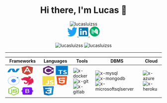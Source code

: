 <h1 align="center"> Hi there, I'm Lucas 👋 </h1>

<div align="center">
  <img src="https://gpvc.arturio.dev/lucasluizss" alt="lucasluizss" />
</div>

<div align="center">
  <a href="https://twitter.com/lucasluizss" target="_blank">
    <img alt="x-twitter" height="30" width="32" src="https://raw.githubusercontent.com/devicons/devicon/master/icons/twitter/twitter-original.svg">
  </a>
  <a href="https://www.linkedin.com/in/lucasluizss/" target="_blank">
    <img alt="x-linkedin" height="30" width="32" src="https://raw.githubusercontent.com/devicons/devicon/master/icons/linkedin/linkedin-original.svg">
  </a>
  <a href="https://medium.com/@lucasluizss" target="_blank">
    <img src="./.github/assets/img/medium.png" alt="Medium" width="32" />
  </a>
</div>

<br>

<div align="center">
  <img height="180em" src="https://github-readme-stats.vercel.app/api?username=lucasluizss&show_icons=true&theme=dracula&include_all_commits=true&count_private=true" alt="lucasluizss" />
  <img height="180em" src="https://github-readme-stats.vercel.app/api/top-langs/?username=lucasluizss&layout=compact&langs_count=7&theme=dracula" alt="lucasluizss" />
</div>

<hr>

<div style="display: inline_block" align="center">
  <table>
    <theader>
      <th>Frameworks</th>
      <th>Languages</th>
      <th>Tools</th>
      <th>DBMS</th>
      <th>Cloud</th>
    <theader>
    <tbody>
      <tr>
        <td>
          <img alt="x-dotnet" height="30" width="40" src="https://raw.githubusercontent.com/devicons/devicon/master/icons/dot-net/dot-net-plain.svg" title=".Net" />
          <img alt="x-angular" height="30" width="40" src="https://raw.githubusercontent.com/devicons/devicon/master/icons/angularjs/angularjs-plain.svg" title="Angular" />
          <img alt="x-ionic" height="30" width="40" src="https://raw.githubusercontent.com/devicons/devicon/master/icons/ionic/ionic-original.svg" title="Ionic" />
          <img alt="x-nestjs" height="30" width="40" src="https://raw.githubusercontent.com/devicons/devicon/master/icons/nestjs/nestjs-plain.svg" title="NestJS" />
          <img alt="x-nodejs" height="30" width="40" src="https://raw.githubusercontent.com/devicons/devicon/master/icons/nodejs/nodejs-plain.svg" title="NodeJS" />
          <img alt="x-bootstrap" height="30" width="40" src="https://raw.githubusercontent.com/devicons/devicon/master/icons/bootstrap/bootstrap-original.svg" title="Bootstrap" />
        </td>
        <td>
          <img alt="x-c-sharp" height="30" width="40" src="https://raw.githubusercontent.com/devicons/devicon/master/icons/csharp/csharp-plain.svg" title="C#" />
          <img alt="x-Ts" height="30" width="40" src="https://raw.githubusercontent.com/devicons/devicon/master/icons/typescript/typescript-plain.svg" title="TypeScript" />
          <img alt="x-Js" height="30" width="40" src="https://raw.githubusercontent.com/devicons/devicon/master/icons/javascript/javascript-plain.svg" title="JavaScript" />
          <img alt="x-HTML" height="30" width="40" src="https://raw.githubusercontent.com/devicons/devicon/master/icons/html5/html5-original.svg" title="HTML5" />
          <img alt="x-CSS" height="30" width="40" src="https://raw.githubusercontent.com/devicons/devicon/master/icons/css3/css3-original.svg" title="CSS3" />
        </td>
        <td>
          <img alt="x-docker" height="30" width="40" src="https://cdn.jsdelivr.net/gh/devicons/devicon/icons/docker/docker-original.svg" title="Docker" />
          <img alt="x-git" height="30" width="40" src="https://cdn.jsdelivr.net/gh/devicons/devicon/icons/git/git-original.svg" title="Git" />
          <img alt="x-gitlab" height="30" width="40" src="https://cdn.jsdelivr.net/gh/devicons/devicon/icons/gitlab/gitlab-original.svg" title="Gitlab" />
        </td>
        <td>
          <img alt="x-mysql" height="30" width="40" src="https://cdn.jsdelivr.net/gh/devicons/devicon/icons/mysql/mysql-plain.svg" title="MySQL" />
          <img alt="x-mongodb" height="30" width="40" src="https://cdn.jsdelivr.net/gh/devicons/devicon/icons/mongodb/mongodb-plain.svg" title="MongoDB" />
          <img alt="x-microsoftsqlserver" height="30" width="40" src="https://cdn.jsdelivr.net/gh/devicons/devicon/icons/microsoftsqlserver/microsoftsqlserver-plain.svg" title="MS SQL Server" />
        </td>
        <td>
          <img alt="x-azure" height="30" width="40" src="https://cdn.jsdelivr.net/gh/devicons/devicon/icons/azure/azure-plain.svg" title="Azure" />
          <img alt="x-heroku" height="30" width="40" src="https://cdn.jsdelivr.net/gh/devicons/devicon/icons/heroku/heroku-plain.svg" title="Heroku" />
        </td>
      </tr>
    </tbody>
  </table>
</div>

<!--
**lucasluizss/lucasluizss** is a ✨ _special_ ✨ repository because its `README.md` (this file) appears on your GitHub profile.

Here are some ideas to get you started:

- 🔭 I’m currently working on ...
- 🌱 I’m currently learning ...
- 👯 I’m looking to collaborate on ...
- 🤔 I’m looking for help with ...
- 💬 Ask me about ...
- 📫 How to reach me: ...
- 😄 Pronouns: ...
- ⚡ Fun fact: ...
-->
